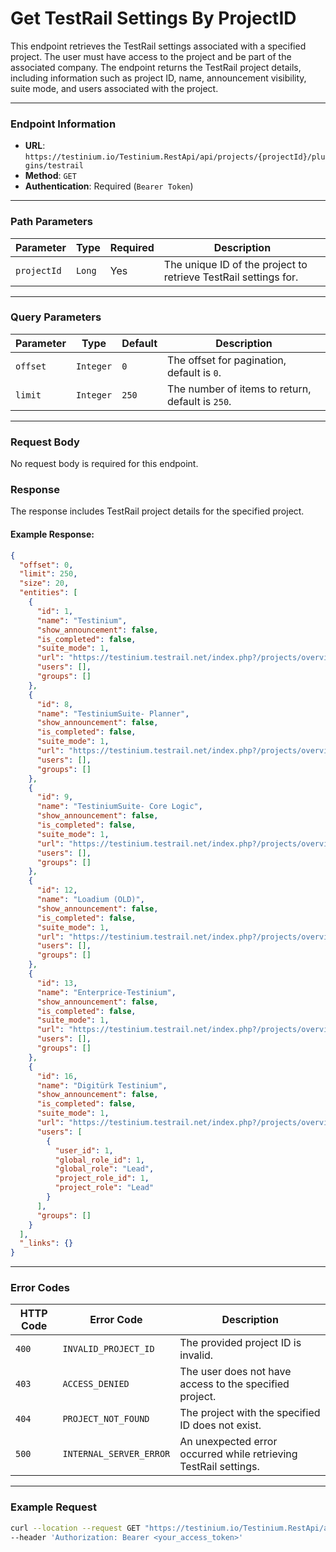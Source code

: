 # Get TestRail Settings By ProjectID

This endpoint retrieves the TestRail settings associated with a specified project. The user must have access to the project and be part of the associated company. The endpoint returns the TestRail project details, including information such as project ID, name, announcement visibility, suite mode, and users associated with the project.

***

### Endpoint Information

* **URL**: `https://testinium.io/Testinium.RestApi/api/projects/{projectId}/plugins/testrail`
* **Method**: `GET`
* **Authentication**: Required (`Bearer Token`)

***

### Path Parameters

| Parameter   | Type   | Required | Description                                                     |
| ----------- | ------ | -------- | --------------------------------------------------------------- |
| `projectId` | `Long` | Yes      | The unique ID of the project to retrieve TestRail settings for. |

***

### Query Parameters

| Parameter | Type      | Default | Description                                      |
| --------- | --------- | ------- | ------------------------------------------------ |
| `offset`  | `Integer` | `0`     | The offset for pagination, default is `0`.       |
| `limit`   | `Integer` | `250`   | The number of items to return, default is `250`. |

***

### Request Body

No request body is required for this endpoint.

### Response

The response includes TestRail project details for the specified project.

#### Example Response:

```json
{
  "offset": 0,
  "limit": 250,
  "size": 20,
  "entities": [
    {
      "id": 1,
      "name": "Testinium",
      "show_announcement": false,
      "is_completed": false,
      "suite_mode": 1,
      "url": "https://testinium.testrail.net/index.php?/projects/overview/1",
      "users": [],
      "groups": []
    },
    {
      "id": 8,
      "name": "TestiniumSuite- Planner",
      "show_announcement": false,
      "is_completed": false,
      "suite_mode": 1,
      "url": "https://testinium.testrail.net/index.php?/projects/overview/8",
      "users": [],
      "groups": []
    },
    {
      "id": 9,
      "name": "TestiniumSuite- Core Logic",
      "show_announcement": false,
      "is_completed": false,
      "suite_mode": 1,
      "url": "https://testinium.testrail.net/index.php?/projects/overview/9",
      "users": [],
      "groups": []
    },
    {
      "id": 12,
      "name": "Loadium (OLD)",
      "show_announcement": false,
      "is_completed": false,
      "suite_mode": 1,
      "url": "https://testinium.testrail.net/index.php?/projects/overview/12",
      "users": [],
      "groups": []
    },
    {
      "id": 13,
      "name": "Enterprice-Testinium",
      "show_announcement": false,
      "is_completed": false,
      "suite_mode": 1,
      "url": "https://testinium.testrail.net/index.php?/projects/overview/13",
      "users": [],
      "groups": []
    },
    {
      "id": 16,
      "name": "Digitürk Testinium",
      "show_announcement": false,
      "is_completed": false,
      "suite_mode": 1,
      "url": "https://testinium.testrail.net/index.php?/projects/overview/16",
      "users": [
        {
          "user_id": 1,
          "global_role_id": 1,
          "global_role": "Lead",
          "project_role_id": 1,
          "project_role": "Lead"
        }
      ],
      "groups": []
    }
  ],
  "_links": {}
}
```

***

### Error Codes

| HTTP Code | Error Code              | Description                                                      |
| --------- | ----------------------- | ---------------------------------------------------------------- |
| `400`     | `INVALID_PROJECT_ID`    | The provided project ID is invalid.                              |
| `403`     | `ACCESS_DENIED`         | The user does not have access to the specified project.          |
| `404`     | `PROJECT_NOT_FOUND`     | The project with the specified ID does not exist.                |
| `500`     | `INTERNAL_SERVER_ERROR` | An unexpected error occurred while retrieving TestRail settings. |

***

### Example Request

```bash
curl --location --request GET "https://testinium.io/Testinium.RestApi/api/projects/{projectId}/plugins/testrail?offset=0&limit=10" \
--header 'Authorization: Bearer <your_access_token>'
```
